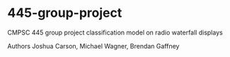 # 445-group-project
CMPSC 445 group project classification model on radio waterfall displays

Authors Joshua Carson, Michael Wagner, Brendan Gaffney
